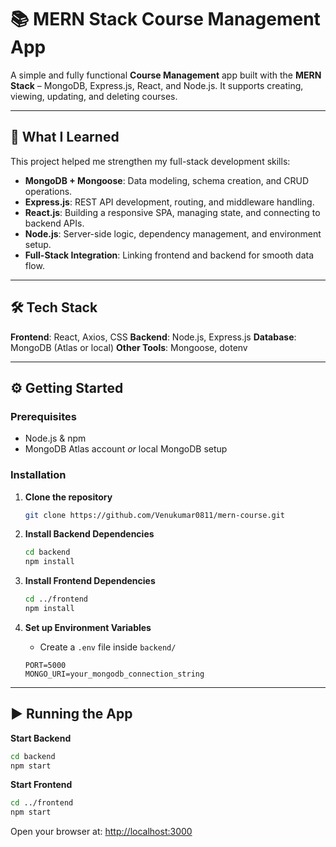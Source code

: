 # 📚 MERN Stack Course Management App

A simple and fully functional **Course Management** app built with the **MERN Stack** – MongoDB, Express.js, React, and Node.js. It supports creating, viewing, updating, and deleting courses.

---

## 🚀 What I Learned

This project helped me strengthen my full-stack development skills:

* **MongoDB + Mongoose**: Data modeling, schema creation, and CRUD operations.
* **Express.js**: REST API development, routing, and middleware handling.
* **React.js**: Building a responsive SPA, managing state, and connecting to backend APIs.
* **Node.js**: Server-side logic, dependency management, and environment setup.
* **Full-Stack Integration**: Linking frontend and backend for smooth data flow.

---

## 🛠️ Tech Stack

**Frontend**: React, Axios, CSS
**Backend**: Node.js, Express.js
**Database**: MongoDB (Atlas or local)
**Other Tools**: Mongoose, dotenv

---

## ⚙️ Getting Started

### Prerequisites

* Node.js & npm
* MongoDB Atlas account *or* local MongoDB setup

### Installation

1. **Clone the repository**

   ```bash
   git clone https://github.com/Venukumar0811/mern-course.git
   ```

2. **Install Backend Dependencies**

   ```bash
   cd backend
   npm install
   ```

3. **Install Frontend Dependencies**

   ```bash
   cd ../frontend
   npm install
   ```

4. **Set up Environment Variables**

   * Create a `.env` file inside `backend/`

   ```env
   PORT=5000
   MONGO_URI=your_mongodb_connection_string
   ```

---

## ▶️ Running the App

**Start Backend**

```bash
cd backend
npm start
```

**Start Frontend**

```bash
cd ../frontend
npm start
```

Open your browser at: [http://localhost:3000](http://localhost:3000)
